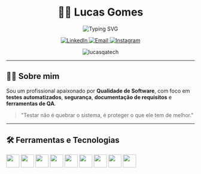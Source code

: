 <h1 align="center">👨‍💻 Lucas Gomes</h1>

<p align="center">
  <img src="https://readme-typing-svg.demolab.com?font=Fira+Code&size=22&pause=1000&color=00F700&center=true&vCenter=true&width=435&lines=Hello%2C+World!;QA+%7C+Testes+Automatizados+%7C+Seguran%C3%A7a;A+busca+pelo+bug+nunca+para..." alt="Typing SVG" />
</p>

<p align="center">
  <a href="https://www.linkedin.com/in/lucas-costa-584355339" target="_blank">
    <img alt="LinkedIn" src="https://img.shields.io/badge/-LinkedIn-0A66C2?style=for-the-badge&logo=linkedin&logoColor=white">
  </a>
  <a href="mailto:lucascontato.tech@gmail.com">
    <img alt="Email" src="https://img.shields.io/badge/-Email-D14836?style=for-the-badge&logo=gmail&logoColor=white">
  </a>
  <a href="https://www.instagram.com/lucasz_gomes?igsh=bmZvOXdvanhhZ2xu" target="_blank">
    <img alt="Instagram" src="https://img.shields.io/badge/-Instagram-E4405F?style=for-the-badge&logo=instagram&logoColor=white">
  </a>
</p>

<p align="center">
  <img src="https://komarev.com/ghpvc/?username=lucasqatech&label=Profile+Views&color=blue&style=flat" alt="lucasqatech" />
</p>

---

## 👨‍🔬 Sobre mim

Sou um profissional apaixonado por **Qualidade de Software**, com foco em **testes automatizados**, **segurança**, **documentação de requisitos** e **ferramentas de QA**.

> "Testar não é quebrar o sistema, é proteger o que ele tem de melhor."

---

## 🛠️ Ferramentas e Tecnologias

<p align="left">
  <img src="https://cdn.jsdelivr.net/gh/devicons/devicon/icons/python/python-original.svg" height="35" />
  <img src="https://cdn.jsdelivr.net/gh/devicons/devicon/icons/java/java-original.svg" height="35" />
  <img src="https://cdn.jsdelivr.net/gh/devicons/devicon/icons/docker/docker-original.svg" height="35" />
  <img src="https://cdn.jsdelivr.net/gh/devicons/devicon/icons/git/git-original.svg" height="35" />
  <img src="https://cdn.jsdelivr.net/gh/devicons/devicon/icons/github/github-original.svg" height="35" />
  <img src="https://cdn.jsdelivr.net/gh/devicons/devicon/icons/vscode/vscode-original.svg" height="35" />
  <img src="https://cdn.jsdelivr.net/gh/devicons/devicon/icons/mysql/mysql-original.svg" height="35" />
  <img src="https://cdn.jsdelivr.net/gh/devicons/devicon/icons/jira/jira-original.svg" height="35" />
  <img src="https://img.icons8.com/external-tal-revivo-color-tal-revivo/48/000000/external-postman-is-the-only-complete-api-development-environment-logo-color-tal-revivo.png" height="35" />
  <img src="https
